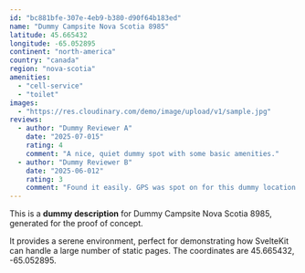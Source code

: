 ```yaml
---
id: "bc881bfe-307e-4eb9-b380-d90f64b183ed"
name: "Dummy Campsite Nova Scotia 8985"
latitude: 45.665432
longitude: -65.052895
continent: "north-america"
country: "canada"
region: "nova-scotia"
amenities:
  - "cell-service"
  - "toilet"
images:
  - "https://res.cloudinary.com/demo/image/upload/v1/sample.jpg"
reviews:
  - author: "Dummy Reviewer A"
    date: "2025-07-015"
    rating: 4
    comment: "A nice, quiet dummy spot with some basic amenities."
  - author: "Dummy Reviewer B"
    date: "2025-06-012"
    rating: 3
    comment: "Found it easily. GPS was spot on for this dummy location."
---
```


This is a **dummy description** for Dummy Campsite Nova Scotia 8985, generated for the proof of concept.

It provides a serene environment, perfect for demonstrating how SvelteKit can handle a large number of static pages. The coordinates are 45.665432, -65.052895.
